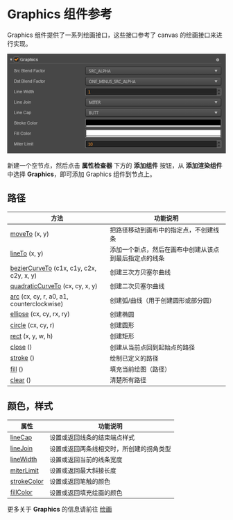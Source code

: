 # Graphics 组件参考

Graphics 组件提供了一系列绘画接口，这些接口参考了 canvas 的绘画接口来进行实现。

![](../render/graphics/graphics/graphics.png)

新建一个空节点，然后点击 **属性检查器** 下方的 **添加组件** 按钮，从 **添加渲染组件** 中选择 **Graphics**，即可添加 Graphics 组件到节点上。

## 路径

| 方法 |   功能说明
| -------------- | ----------- |
| [moveTo](../render/graphics/moveTo.md) (x, y) | 把路径移动到画布中的指定点，不创建线条
| [lineTo](../render/graphics/lineTo.md) (x, y) | 添加一个新点，然后在画布中创建从该点到最后指定点的线条
| [bezierCurveTo](../render/graphics/bezierCurveTo.md) (c1x, c1y, c2x, c2y, x, y) | 创建三次方贝塞尔曲线
| [quadraticCurveTo](../render/graphics/quadraticCurveTo.md) (cx, cy, x, y) | 创建二次贝塞尔曲线
| [arc](../render/graphics/arc.md) (cx, cy, r, a0, a1, counterclockwise) | 创建弧/曲线（用于创建圆形或部分圆）
| [ellipse](../render/graphics/ellipse.md) (cx, cy, rx, ry) | 创建椭圆
| [circle](../render/graphics/circle.md) (cx, cy, r) | 创建圆形
| [rect](../render/graphics/rect.md) (x, y, w, h) | 创建矩形
| [close](../render/graphics/close.md) () | 创建从当前点回到起始点的路径
| [stroke](../render/graphics/stroke.md) () | 绘制已定义的路径
| [fill](../render/graphics/fill.md) () | 填充当前绘图（路径）
| [clear](../render/graphics/clear.md) () | 清楚所有路径

## 颜色，样式

| 属性 |   功能说明
| -------------- | ----------- |
| [lineCap](../render/graphics/lineCap.md) | 设置或返回线条的结束端点样式
| [lineJoin](../render/graphics/lineJoin.md) | 设置或返回两条线相交时，所创建的拐角类型
| [lineWidth](../render/graphics/lineWidth.md) | 设置或返回当前的线条宽度
| [miterLimit](../render/graphics/miterLimit.md) | 设置或返回最大斜接长度
| [strokeColor](../render/graphics/strokeColor.md) | 设置或返回笔触的颜色
| [fillColor](../render/graphics/fillColor.md) | 设置或返回填充绘画的颜色

更多关于 **Graphics** 的信息请前往 [绘画](../render/graphics/index.md)
